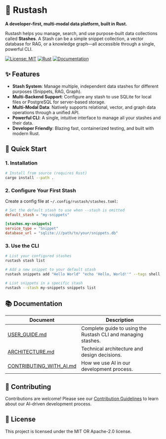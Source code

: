 # 🚀 Rustash

**A developer-first, multi-modal data platform, built in Rust.**

Rustash helps you manage, search, and use purpose-built data collections called **Stashes**. A Stash can be a simple snippet collection, a vector database for RAG, or a knowledge graph—all accessible through a single, powerful CLI.

[![License: MIT](https://img.shields.io/badge/License-MIT-yellow.svg)](https://opensource.org/licenses/MIT)
[![Rust](https://github.com/rustash/rustash/actions/workflows/rust.yml/badge.svg)](https://github.com/rustash/rustash/actions)
[![Documentation](https://img.shields.io/badge/Docs-USER_GUIDE-blue)](USER_GUIDE.md)

## ✨ Features

- **Stash System**: Manage multiple, independent data stashes for different purposes (Snippets, RAG, Graph).
- **Multi-Backend Support**: Configure any stash to use SQLite for local files or PostgreSQL for server-based storage.
- **Multi-Modal Data**: Natively supports relational, vector, and graph data operations through a unified API.
- **Powerful CLI**: A single, intuitive interface to manage all your stashes and their data.
- **Developer Friendly**: Blazing fast, containerized testing, and built with modern Rust.

## 🚀 Quick Start

### 1. Installation

```bash
# Install from source (requires Rust)
cargo install --path .
```

### 2. Configure Your First Stash

Create a config file at `~/.config/rustash/stashes.toml`:

```toml
# Set the default stash to use when --stash is omitted
default_stash = "my-snippets"

[stashes.my-snippets]
service_type = "Snippet"
database_url = "sqlite:///path/to/your/snippets.db"
```

### 3. Use the CLI

```bash
# List your configured stashes
rustash stash list

# Add a new snippet to your default stash
rustash snippets add "Hello World" "echo 'Hello, World!'" --tags shell,example

# List snippets in a specific stash
rustash --stash my-snippets snippets list
```

## 📚 Documentation

| Document | Description |
|----------|-------------|
| [USER_GUIDE.md](USER_GUIDE.md) | Complete guide to using the Rustash CLI and managing stashes. |
| [ARCHITECTURE.md](ARCHITECTURE.md) | Technical architecture and design decisions. |
| [CONTRIBUTING_WITH_AI.md](CONTRIBUTING_WITH_AI.md) | How we use AI in our development process. |

## 🤝 Contributing

Contributions are welcome! Please see our [Contribution Guidelines](CONTRIBUTING_WITH_AI.md) to learn about our AI-driven development process.

## 📄 License

This project is licensed under the MIT OR Apache-2.0 license.
